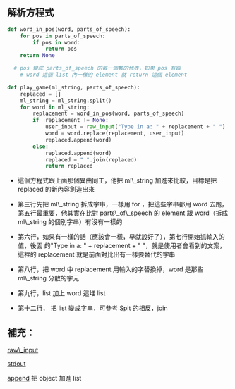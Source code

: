 ## 解析方程式

```py
def word_in_pos(word, parts_of_speech):
    for pos in parts_of_speech:
        if pos in word:
            return pos
    return None

  # pos 變成 parts_of_speech 的每一個數的代表，如果 pos 有跟
    # word 這個 list 內一樣的 element 就 return 這個 element

def play_game(ml_string, parts_of_speech):
    replaced = []
    ml_string = ml_string.split()
    for word in ml_string:
        replacement = word_in_pos(word, parts_of_speech)
        if  replacement != None:
            user_input = raw_input("Type in a: " + replacement + " ")
            word = word.replace(replacement, user_input)
            replaced.append(word)
        else:
            replaced.append(word)
            replaced = " ".join(replaced)
            return replaced
```



* 這個方程式跟上面那個異曲同工，他把 ml\\_string 加進來比較，目標是把 replaced 的新內容創造出來

*  第三行先把 ml\\_string 拆成字串，一樣用 for ，把這些字串都用 word 去跑，第五行最重要，他其實在比對 parts\\_of\\_speech 的 element 跟 word（拆成 ml\\_string 的個別字串）有沒有一樣的

* 第六行，如果有一樣的話（應該會一樣，早就設好了），第七行開始抓輸入的值，後面 的"Type in a: " + replacement + " "，就是使用者會看到的文案，這裡的 replacement 就是前面對比出有一樣要替代的字串

* 第八行，把 word 中 replacement 用輸入的字替換掉，word 是那些 ml\\_string 分散的字元

* 第九行，list 加上 word 這堆 list

* 第十二行， 把 list 變成字串，可參考 Spit 的相反，join



## 補充：

[raw\\_input](https://www.foolegg.com/how-to-get-the-users-input-in-python-with-input-or-raw_input-functions/)

[stdout](http://bcc16.ncu.edu.tw/6/textutil/03.html)

[append](http://www.tutorialspoint.com/python/list_append.htm) 把 object 加進 list





